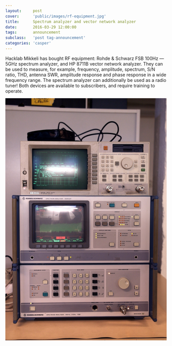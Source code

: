 ```yaml
---
layout:     post
cover:      'public/images/rf-equipment.jpg'
title:      Spectrum analyzer and vector network analyzer
date:       2016-03-29 12:00:00
tags:       announcement
subclass:   'post tag-announcement'
categories: 'casper'
---
```


Hacklab Mikkeli has bought RF equipment: Rohde & Schwarz FSB 100Hz &mdash;
5GHz spectrum analyzer, and HP 8711B vector network analyzer. They can be
used to measure, for example, frequency, amplitude, spectrum, S/N ratio, THD,
antenna SWR, amplitude response and phase response in a wide frequency range.
The spectrum analyzer can additionally be used as a radio tuner!
Both devices are available to subscribers, and require training to operate. 

![Closeup of equipment](/public/images/rf-equipment-closeup.jpg)
